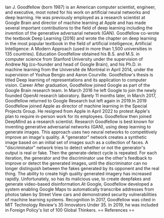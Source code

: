 Ian J. Goodfellow (born 1987) is an American computer scientist,
engineer, and executive, most noted for his work on artificial neural
networks and deep learning. He was previously employed as a research
scientist at Google Brain and director of machine learning at Apple and
has made several important contributions to the field of deep learning
including the invention of the generative adversarial network (GAN).
Goodfellow co-wrote the textbook Deep Learning (2016) and wrote the
chapter on deep learning in the most popular textbook in the field of
artificial intelligence, Artificial Intelligence: A Modern Approach
(used in more than 1,500 universities in 135 countries). Education
Goodfellow obtained his B.S. and M.S. in computer science from Stanford
University under the supervision of Andrew Ng (co-founder and head of
Google Brain), and his Ph.D. in machine learning from the Université de
Montréal in April 2014, under the supervision of Yoshua Bengio and Aaron
Courville. Goodfellow\'s thesis is titled Deep learning of
representations and its application to computer vision. Career After
graduation, Goodfellow joined Google as part of the Google Brain
research team. In March 2016 he left Google to join the newly founded
OpenAI research laboratory. Barely 11 months later, in March 2017,
Goodfellow returned to Google Research but left again in 2019.In 2019
Goodfellow joined Apple as director of machine learning in the Special
Projects Group. He resigned from Apple in April 2022 to protest Apple\'s
plan to require in-person work for its employees. Goodfellow then joined
DeepMind as a research scientist. Research Goodfellow is best known for
inventing generative adversarial networks (GAN), using deep learning to
generate images. This approach uses two neural networks to competitively
improve an image\'s quality. A "generator" network creates a synthetic
image based on an initial set of images such as a collection of faces. A
"discriminator" network tries to detect whether or not the generator\'s
output is real or fake. Then the generate-detect cycle is repeated. For
each iteration, the generator and the discriminator use the other\'s
feedback to improve or detect the generated images, until the
discriminator can no longer distinguish between the fakes generated by
its opponent and the real thing. The ability to create high quality
generated imagery has increased rapidly. Unfortunately, so has its
malicious use, to create deepfakes and generate video-based
disinformation.At Google, Goodfellow developed a system enabling Google
Maps to automatically transcribe addresses from photos taken by Street
View cars and demonstrated security vulnerabilities of machine learning
systems. Recognition In 2017, Goodfellow was cited in MIT Technology
Review\'s 35 Innovators Under 35. In 2019, he was included in Foreign
Policy\'s list of 100 Global Thinkers. == References ==
